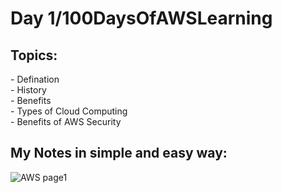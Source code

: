 <h1>Day 1/100DaysOfAWSLearning</h1>


<h2>Topics:</h2>
- Defination <br>
- History<br>
- Benefits<br>
- Types of Cloud Computing<br>
- Benefits of AWS Security<br>

<h2>My Notes in simple and easy way: </h2>

![AWS page1](Page1.jpg)

